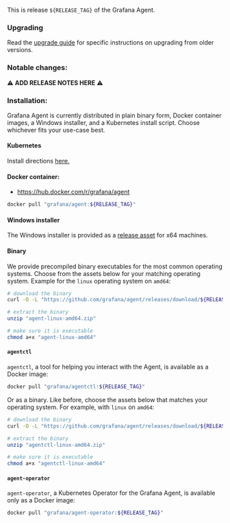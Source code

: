 This is release `${RELEASE_TAG}` of the Grafana Agent.

### Upgrading
Read the [upgrade guide](https://github.com/grafana/agent/blob/${RELEASE_TAG}/docs/upgrade-guide/_index.md) for specific instructions on upgrading from older versions.

### Notable changes:
:warning: **ADD RELEASE NOTES HERE** :warning:


### Installation:
Grafana Agent is currently distributed in plain binary form, Docker container images, a Windows installer, and a Kubernetes install script. Choose whichever fits your use-case best.

#### Kubernetes 

Install directions [here.](https://grafana.com/docs/grafana-cloud/quickstart/agent-k8s/)

#### Docker container:

* https://hub.docker.com/r/grafana/agent

```bash
docker pull "grafana/agent:${RELEASE_TAG}"
```

#### Windows installer

The Windows installer is provided as a [release asset](https://github.com/grafana/agent/releases/download/${RELEASE_TAG}/grafana-agent-installer.exe) for x64 machines.

#### Binary

We provide precompiled binary executables for the most common operating systems. Choose from the assets below for your matching operating system. Example for the `linux` operating system on `amd64`:

```bash
# download the binary
curl -O -L "https://github.com/grafana/agent/releases/download/${RELEASE_TAG}/agent-linux-amd64.zip"

# extract the binary
unzip "agent-linux-amd64.zip"

# make sure it is executable
chmod a+x "agent-linux-amd64"
```

#### `agentctl`

`agentctl`, a tool for helping you interact with the Agent, is available as a Docker image:

```bash
docker pull "grafana/agentctl:${RELEASE_TAG}"
```

Or as a binary. Like before, choose the assets below that matches your operating system. For example, with `linux` on `amd64`:

```bash
# download the binary
curl -O -L "https://github.com/grafana/agent/releases/download/${RELEASE_TAG}/agentctl-linux-amd64.zip"

# extract the binary
unzip "agentctl-linux-amd64.zip"

# make sure it is executable
chmod a+x "agentctl-linux-amd64"
```

#### `agent-operator`

`agent-operator`, a Kubernetes Operator for the Grafana Agent, is available only as a Docker image:

```bash
docker pull "grafana/agent-operator:${RELEASE_TAG}"
```
